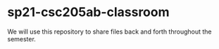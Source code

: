 # sp21-csc205ab-classroom

We will use this repository to share files back and forth throughout the semester.
